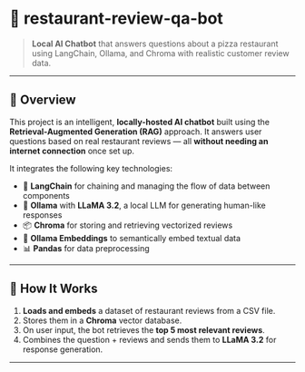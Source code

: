 # 🤖 restaurant-review-qa-bot

> **Local AI Chatbot** that answers questions about a pizza restaurant using LangChain, Ollama, and Chroma with realistic customer review data.

---

## 📌 Overview

This project is an intelligent, **locally-hosted AI chatbot** built using the **Retrieval-Augmented Generation (RAG)** approach. It answers user questions based on real restaurant reviews — all **without needing an internet connection** once set up.

It integrates the following key technologies:

- 🧠 **LangChain** for chaining and managing the flow of data between components  
- 🤖 **Ollama** with **LLaMA 3.2**, a local LLM for generating human-like responses  
- 📦 **Chroma** for storing and retrieving vectorized reviews  
- 🧬 **Ollama Embeddings** to semantically embed textual data  
- 📊 **Pandas** for data preprocessing  

---

## 🧠 How It Works

1. **Loads and embeds** a dataset of restaurant reviews from a CSV file.
2. Stores them in a **Chroma** vector database.
3. On user input, the bot retrieves the **top 5 most relevant reviews**.
4. Combines the question + reviews and sends them to **LLaMA 3.2** for response generation.

---



